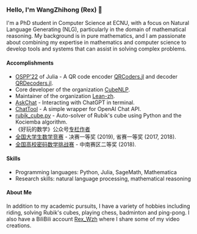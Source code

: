 ### Hello, I'm WangZhihong (Rex) 👋

I'm a PhD student in Computer Science at ECNU, with a focus on Natural Language Generating (NLG), particularly in the domain of mathematical reasoning. My background is in pure mathematics, and I am passionate about combining my expertise in mathematics and computer science to develop tools and systems that can assist in solving complex problems.

#### Accomplishments
- [OSPP'22](https://summer-ospp.ac.cn/) of Julia - A QR code encoder [QRCoders.jl](https://github.com/JuliaImages/QRCoders.jl) and decoder [QRDecoders.jl](https://github.com/JuliaImages/QRDecoders.jl).
- Core developer of the organization [CubeNLP](https://github.com/cubenlp).
- Maintainer of the organization [Lean-zh](https://github.com/Lean-zh).
- [AskChat](https://github.com/cubenlp/askchat) - Interacting with ChatGPT in terminal.
- [ChatTool](https://github.com/cubenlp/ChatTool) - A simple wrapper for OpenAI Chat API.
- [rubik_cube.py](https://github.com/RexWzh/rubik_cube.py) - Auto-solver of Rubik's cube using Python and the Kociemba algorithm.
- 《好玩的数学》公众号[专栏作者](https://mp.weixin.qq.com/mp/homepage?__biz=MzIyNzUxMjE1Mw==&hid=6)
- [全国大学生数学竞赛](https://mp.weixin.qq.com/s?__biz=MzI2OTE2NzczNQ==&mid=2649989991&idx=2&sn=87a9d1a2f1bfb85408732de6b9a912ba) - 决赛一等奖 (2019), 省赛一等奖 (2017, 2018).
- [全国高校密码数学挑战赛](http://www.cmsecc.com/d/file/xuanchuan/2018-08-17/2018zhongnan.pdf) - 中南赛区二等奖 (2018).


#### Skills
- Programming languages: Python, Julia, SageMath, Mathematica
- Research skills: natural language processing, mathematical reasoning

#### About Me

In addition to my academic pursuits, I have a variety of hobbies including riding, solving Rubik's cubes, playing chess, badminton and ping-pong. I also have a BiliBili account [Rex_Wzh](https://space.bilibili.com/518870168) where I share some of my video creations.

<!--
**RexWzh/RexWzh** is a ✨ _special_ ✨ repository because its `README.md` (this file) appears on your GitHub profile.

Here are some ideas to get you started:

- 🔭 I’m currently working on ...
- 🌱 I’m currently learning ...
- 👯 I’m looking to collaborate on ...
- 🤔 I’m looking for help with ...
- 💬 Ask me about ...
- 📫 How to reach me: ...
- 😄 Pronouns: ...
- ⚡ Fun fact: ...
-->
